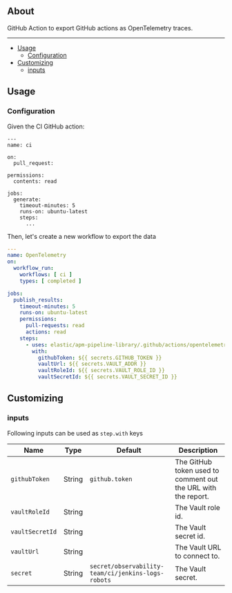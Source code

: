 
## About

GitHub Action to export GitHub actions as OpenTelemetry traces.

___

* [Usage](#usage)
  * [Configuration](#configuration)
* [Customizing](#customizing)
  * [inputs](#inputs)

## Usage

### Configuration

Given the CI GitHub action:

```
---
name: ci

on:
  pull_request:

permissions:
  contents: read

jobs:
  generate:
    timeout-minutes: 5
    runs-on: ubuntu-latest
    steps:
      ...

```

Then, let's create a new workflow to export the data

```yaml
---
name: OpenTelemetry
on:
  workflow_run:
    workflows: [ ci ]
    types: [ completed ]

jobs:
  publish_results:
    timeout-minutes: 5
    runs-on: ubuntu-latest
    permissions:
      pull-requests: read
      actions: read
    steps:
      - uses: elastic/apm-pipeline-library/.github/actions/opentelemetry@current
        with:
          githubToken: ${{ secrets.GITHUB_TOKEN }}
          vaultUrl: ${{ secrets.VAULT_ADDR }}
          vaultRoleId: ${{ secrets.VAULT_ROLE_ID }}
          vaultSecretId: ${{ secrets.VAULT_SECRET_ID }}

```

## Customizing

### inputs

Following inputs can be used as `step.with` keys

| Name              | Type    | Default                     | Description                        |
|-------------------|---------|-----------------------------|------------------------------------|
| `githubToken`     | String  | `github.token`              | The GitHub token used to comment out the URL with the report. |
| `vaultRoleId`     | String  |                             | The Vault role id. |
| `vaultSecretId`   | String  |                             | The Vault secret id. |
| `vaultUrl`        | String  |                             | The Vault URL to connect to. |
| `secret`          | String  | `secret/observability-team/ci/jenkins-logs-robots` | The Vault secret. |
